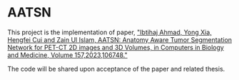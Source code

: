 # AATSN
This project is the implementation of paper, ["Ibtihaj Ahmad, Yong Xia, Hengfei Cui and Zain Ul Islam, AATSN: Anatomy Aware Tumor Segmentation Network for PET-CT 2D images and 3D Volumes, in Computers in Biology and Medicine, Volume 157,2023,106748." ](https://doi.org/10.1016/j.compbiomed.2023.106748)

The code will be shared upon acceptance of the paper and related thesis.
